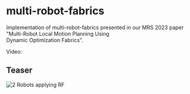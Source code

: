 # multi-robot-fabrics

Implementation of multi-robot-fabrics presented in our MRS 2023 paper "Multi-Robot Local Motion Planning Using  
Dynamic Optimization Fabrics".


Video:

## Teaser
<img src="assets/video_rf_cv_2robots.gif" alt="2 Robots applying RF">
